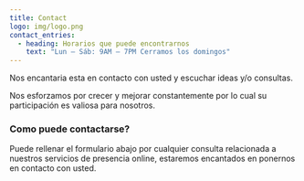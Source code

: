 ```yaml
---
title: Contact
logo: img/logo.png
contact_entries:
  - heading: Horarios que puede encontrarnos
    text: "Lun – Sáb: 9AM – 7PM Cerramos los domingos"
---
```

Nos encantaria esta en contacto con usted y escuchar ideas y/o consultas.

Nos esforzamos por crecer y mejorar constantemente por lo cual su participación es valiosa para nosotros.



<h3 class="f4 b lh-title mb2">Como puede contactarse?</h3>

Puede rellenar el formulario abajo por cualquier consulta relacionada a nuestros servicios de presencia online, estaremos encantados en ponernos en contacto con usted.